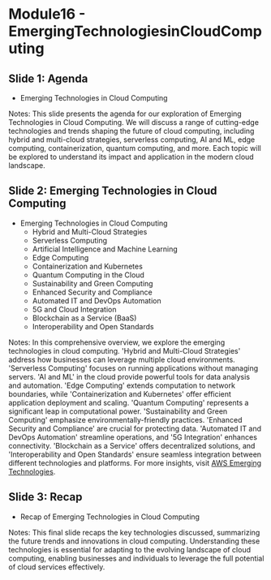 # Module16 - EmergingTechnologiesinCloudComputing



## Slide 1: Agenda

- Emerging Technologies in Cloud Computing

 Notes:
This slide presents the agenda for our exploration of Emerging Technologies in Cloud Computing. We will discuss a range of cutting-edge technologies and trends shaping the future of cloud computing, including hybrid and multi-cloud strategies, serverless computing, AI and ML, edge computing, containerization, quantum computing, and more. Each topic will be explored to understand its impact and application in the modern cloud landscape.

## Slide 2: Emerging Technologies in Cloud Computing

- Emerging Technologies in Cloud Computing
  - Hybrid and Multi-Cloud Strategies
  - Serverless Computing
  - Artificial Intelligence and Machine Learning
  - Edge Computing
  - Containerization and Kubernetes
  - Quantum Computing in the Cloud
  - Sustainability and Green Computing
  - Enhanced Security and Compliance
  - Automated IT and DevOps Automation
  - 5G and Cloud Integration
  - Blockchain as a Service (BaaS)
  - Interoperability and Open Standards

 Notes:
In this comprehensive overview, we explore the emerging technologies in cloud computing. 'Hybrid and Multi-Cloud Strategies' address how businesses can leverage multiple cloud environments. 'Serverless Computing' focuses on running applications without managing servers. 'AI and ML' in the cloud provide powerful tools for data analysis and automation. 'Edge Computing' extends computation to network boundaries, while 'Containerization and Kubernetes' offer efficient application deployment and scaling. 'Quantum Computing' represents a significant leap in computational power. 'Sustainability and Green Computing' emphasize environmentally-friendly practices. 'Enhanced Security and Compliance' are crucial for protecting data. 'Automated IT and DevOps Automation' streamline operations, and '5G Integration' enhances connectivity. 'Blockchain as a Service' offers decentralized solutions, and 'Interoperability and Open Standards' ensure seamless integration between different technologies and platforms. For more insights, visit [AWS Emerging Technologies](https://aws.amazon.com/what-is-cloud-computing/).

## Slide 3: Recap

- Recap of Emerging Technologies in Cloud Computing

 Notes:
This final slide recaps the key technologies discussed, summarizing the future trends and innovations in cloud computing. Understanding these technologies is essential for adapting to the evolving landscape of cloud computing, enabling businesses and individuals to leverage the full potential of cloud services effectively.
